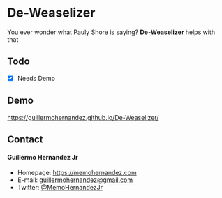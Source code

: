 De-Weaselizer
======
You ever wonder what Pauly Shore is saying?
**De-Weaselizer** helps with that

## Todo
- [x] Needs Demo

## Demo
https://guillermohernandez.github.io/De-Weaselizer/

## Contact
#### Guillermo Hernandez Jr
* Homepage: https://memohernandez.com
* E-mail: guillermohernandez@gmail.com
* Twitter: [@MemoHernandezJr](https://twitter.com/MemoHernandezJr "MemoHernandezJr on Twitter")
